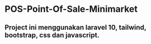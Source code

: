 # POS-Point-Of-Sale-Minimarket
## Project ini menggunakan laravel 10, tailwind, bootstrap, css dan javascript.


